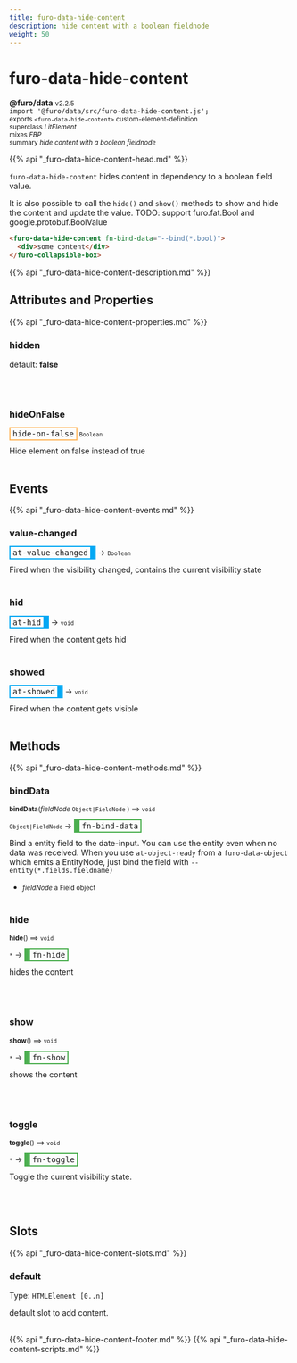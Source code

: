 ```yaml
---
title: furo-data-hide-content
description: hide content with a boolean fieldnode
weight: 50
---
```


# furo-data-hide-content
**@furo/data** <small>v2.2.5</small>
<br>`import '@furo/data/src/furo-data-hide-content.js';`<small>
<br>exports `<furo-data-hide-content>` custom-element-definition
<br>superclass *LitElement*
<br> mixes *FBP*</small>
<br><small>summary *hide content with a boolean fieldnode*</small>

{{% api "_furo-data-hide-content-head.md" %}}

`furo-data-hide-content` hides content in dependency to a boolean field value.

It is also possible to call the `hide()` and `show()` methods to show and hide the content and update the value.
TODO:  support furo.fat.Bool and google.protobuf.BoolValue

```html
<furo-data-hide-content fn-bind-data="--bind(*.bool)">
  <div>some content</div>
</furo-collapsible-box>
```

{{% api "_furo-data-hide-content-description.md" %}}


## Attributes and Properties
{{% api "_furo-data-hide-content-properties.md" %}}








### **hidden**
default: **false**</small>


<br><br>



### **hideOnFalse**

<span  style="border-width:2px; border-style: solid;border-color:  rgb(255, 182, 91);font-family:monospace; padding:2px 4px;">hide-on-false</span>
<small>`Boolean` </small>

Hide element on false instead of true
<br><br>
## Events
{{% api "_furo-data-hide-content-events.md" %}}

### **value-changed**
<span  style="border-width:2px 10px 2px 2px; border-style: solid;border-color:  rgb(2, 168, 244);font-family:monospace; padding:2px 4px;">at-value-changed</span>
→ <small>`Boolean`</small>

 Fired when the visibility changed, contains the current visibility state
<br><br>
### **hid**
<span  style="border-width:2px 10px 2px 2px; border-style: solid;border-color:  rgb(2, 168, 244);font-family:monospace; padding:2px 4px;">at-hid</span>
→ <small>`void`</small>

 Fired when the content gets hid
<br><br>
### **showed**
<span  style="border-width:2px 10px 2px 2px; border-style: solid;border-color:  rgb(2, 168, 244);font-family:monospace; padding:2px 4px;">at-showed</span>
→ <small>`void`</small>

 Fired when the content gets visible
<br><br>

## Methods
{{% api "_furo-data-hide-content-methods.md" %}}


### **bindData**
<small>**bindData**(*fieldNode* `Object|FieldNode` ) ⟹ `void`</small>

<small>`Object|FieldNode` </small> →
<span  style="border-width:2px 2px 2px 10px; border-style: solid;border-color:  rgb(76, 175, 80);font-family:monospace; padding:2px 4px;">fn-bind-data</span>

Bind a entity field to the date-input. You can use the entity even when no data was received.
When you use `at-object-ready` from a `furo-data-object` which emits a EntityNode, just bind the field with `--entity(*.fields.fieldname)`

- <small>*fieldNode* a Field object</small>
<br><br>


### **hide**
<small>**hide**() ⟹ `void`</small>

<small>`*`</small> →
<span  style="border-width:2px 2px 2px 10px; border-style: solid;border-color:  rgb(76, 175, 80);font-family:monospace; padding:2px 4px;">fn-hide</span>

hides the content

<br><br>

### **show**
<small>**show**() ⟹ `void`</small>

<small>`*`</small> →
<span  style="border-width:2px 2px 2px 10px; border-style: solid;border-color:  rgb(76, 175, 80);font-family:monospace; padding:2px 4px;">fn-show</span>

shows the content

<br><br>

### **toggle**
<small>**toggle**() ⟹ `void`</small>

<small>`*`</small> →
<span  style="border-width:2px 2px 2px 10px; border-style: solid;border-color:  rgb(76, 175, 80);font-family:monospace; padding:2px 4px;">fn-toggle</span>

Toggle the current visibility state.

<br><br>







## Slots
{{% api "_furo-data-hide-content-slots.md" %}}

### **default**
Type: `HTMLElement [0..n]`

default slot to add content.
<br><br>

{{% api "_furo-data-hide-content-footer.md" %}}
{{% api "_furo-data-hide-content-scripts.md" %}}
